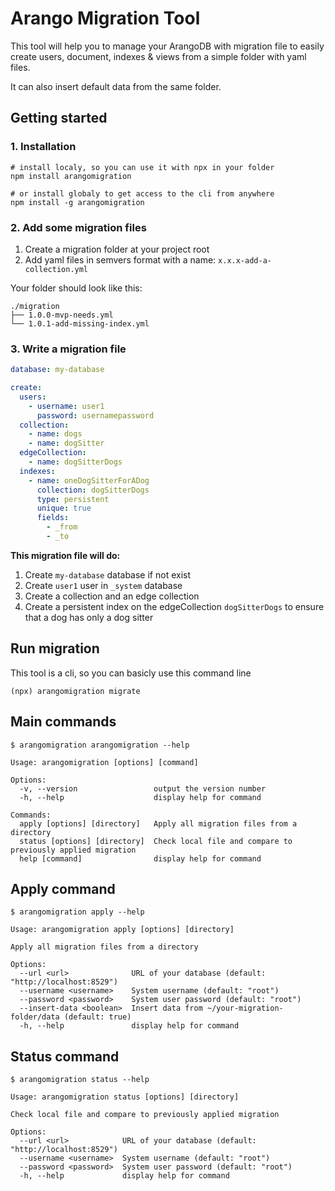# Arango Migration Tool

This tool will help you to manage your ArangoDB with migration file to easily create users, document, indexes & views from a simple folder with yaml files.

It can also insert default data from the same folder.

## Getting started

### 1. Installation

```shell
# install localy, so you can use it with npx in your folder
npm install arangomigration

# or install globaly to get access to the cli from anywhere
npm install -g arangomigration
```

### 2. Add some migration files

1. Create a migration folder at your project root
1. Add yaml files in semvers format with a name: `x.x.x-add-a-collection.yml`

Your folder should look like this:

```shell
./migration
├── 1.0.0-mvp-needs.yml
└── 1.0.1-add-missing-index.yml
```

### 3. Write a migration file

```yaml
database: my-database

create:
  users:
    - username: user1
      password: usernamepassword
  collection:
    - name: dogs
    - name: dogSitter
  edgeCollection:
    - name: dogSitterDogs
  indexes:
    - name: oneDogSitterForADog
      collection: dogSitterDogs
      type: persistent
      unique: true
      fields:
        - _from
        - _to
```

**This migration file will do:**

1. Create `my-database` database if not exist
1. Create `user1` user in `_system` database
1. Create a collection and an edge collection
1. Create a persistent index on the edgeCollection `dogSitterDogs` to ensure that a dog has only a dog sitter

## Run migration

This tool is a cli, so you can basicly use this command line

```shell
(npx) arangomigration migrate
```

## Main commands

```shell
$ arangomigration arangomigration --help

Usage: arangomigration [options] [command]

Options:
  -v, --version                 output the version number
  -h, --help                    display help for command

Commands:
  apply [options] [directory]   Apply all migration files from a directory
  status [options] [directory]  Check local file and compare to previously applied migration
  help [command]                display help for command
```

## Apply command

```shell
$ arangomigration apply --help

Usage: arangomigration apply [options] [directory]

Apply all migration files from a directory

Options:
  --url <url>              URL of your database (default: "http://localhost:8529")
  --username <username>    System username (default: "root")
  --password <password>    System user password (default: "root")
  --insert-data <boolean>  Insert data from ~/your-migration-folder/data (default: true)
  -h, --help               display help for command
```

## Status command

```shell
$ arangomigration status --help

Usage: arangomigration status [options] [directory]

Check local file and compare to previously applied migration

Options:
  --url <url>            URL of your database (default: "http://localhost:8529")
  --username <username>  System username (default: "root")
  --password <password>  System user password (default: "root")
  -h, --help             display help for command
```
